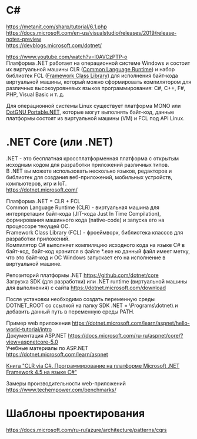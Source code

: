 # C#
https://metanit.com/sharp/tutorial/6.1.php  
https://docs.microsoft.com/en-us/visualstudio/releases/2019/release-notes-preview  
https://devblogs.microsoft.com/dotnet/  

https://www.youtube.com/watch?v=l0AVCzPTP-o  
Платформа .NET работает на операционной системе Windows и состоит их виртуальной машины CLR ([Common Language Runtime](https://en.wikipedia.org/wiki/Common_Language_Runtime)) и набор библиотек FCL ([Framework Class Library](https://en.wikipedia.org/wiki/Framework_Class_Library)) для исполнения байт-кода виртуальной машины, который можно сформировать компилятором для различных высокоуровневых языков программирования: C#, C++, F#, PHP, Visual Basic и т. д.  

Для операционной системы Linux существует платформа MONO или [DotGNU Portable.NET](https://en.wikipedia.org/wiki/DotGNU), которые могут выполнять байт-код, данные платформы состоят из виртуальной машины (VM) и FCL под API Linux.

# .NET Core (или .NET)  
.NET - это бесплатная кроссплатформенная платформа с открытым исходным кодом для разработки приложений различных типов.  
В .NET вы можете использовать несколько языков, редакторов и библиотек для создания веб-приложений, мобильных устройств, компьютеров, игр и IoT.  
https://dotnet.microsoft.com/  

Платформа .NET = CLR + FCL  
Common Language Runtime (CLR) - виртуальная машина для интерпретации байт-кода (JIT-кода Just In Time Compilation), формирования машинного кода (native-code) и запуска его на процессоре текущей ОС.  
Framework Class Library (FCL) - фроеймворк, библиотека классов для разработки приложений.  
Компилятор C# выполняет компиляцию исходного кода на языке C# в байт-код, байт-код хранится в файле *.exe но данный файл имеет метку, что это байт-код и ОС Windows запускает его на исполнение в виртуальной машине.

Репозиторий платформы .NET https://github.com/dotnet/core  
Загрузка SDK (для разработки) или .NET runtime (виртуальной машины для выполнения) с сайта https://dotnet.microsoft.com/download

После установки необходимо создать переменную среды DOTNET_ROOT со ссылкой на папку SDK .NET = \Programs\dotnet\  и добавить данный путь в переменную среды PATH.  

Пример web приложения https://dotnet.microsoft.com/learn/aspnet/hello-world-tutorial/intro  
Документация ASP.NET https://docs.microsoft.com/ru-ru/aspnet/core/?view=aspnetcore-5.0  
Учебные материалы по ASP.NET https://dotnet.microsoft.com/learn/aspnet  

[Книга "CLR via C#. Программирование на платформе Microsoft .NET Framework 4.5 на языке C#"](https://www.ozon.ru/context/detail/id/21236101/?from=bar)


Замеры производительности web-приложений  
https://www.techempower.com/benchmarks/

# Шаблоны проектирования
https://docs.microsoft.com/ru-ru/azure/architecture/patterns/cqrs  
